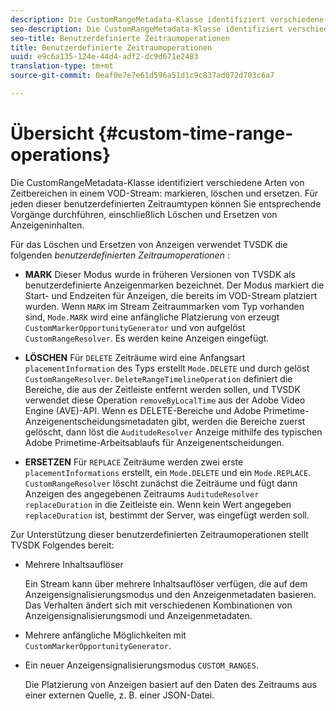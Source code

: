 ```yaml
---
description: Die CustomRangeMetadata-Klasse identifiziert verschiedene Arten von Zeitbereichen in einem VOD-Stream-Markierungszeichen, Löschen und Ersetzen. Für jeden dieser benutzerdefinierten Zeitraumtypen können Sie entsprechende Vorgänge durchführen, einschließlich Löschen und Ersetzen von Anzeigeninhalten.
seo-description: Die CustomRangeMetadata-Klasse identifiziert verschiedene Arten von Zeitbereichen in einem VOD-Stream-Markierungszeichen, Löschen und Ersetzen. Für jeden dieser benutzerdefinierten Zeitraumtypen können Sie entsprechende Vorgänge durchführen, einschließlich Löschen und Ersetzen von Anzeigeninhalten.
seo-title: Benutzerdefinierte Zeitraumoperationen
title: Benutzerdefinierte Zeitraumoperationen
uuid: e9c6a135-124e-44d4-adf2-dc9d671e2483
translation-type: tm+mt
source-git-commit: 0eaf0e7e7e61d596a51d1c9c837ad072d703c6a7

---
```



# Übersicht {#custom-time-range-operations}

Die CustomRangeMetadata-Klasse identifiziert verschiedene Arten von Zeitbereichen in einem VOD-Stream: markieren, löschen und ersetzen. Für jeden dieser benutzerdefinierten Zeitraumtypen können Sie entsprechende Vorgänge durchführen, einschließlich Löschen und Ersetzen von Anzeigeninhalten.

<!--<a id="section_1323C0BAC259424C85A6ACFB48FE77EC"></a>-->

Für das Löschen und Ersetzen von Anzeigen verwendet TVSDK die folgenden *benutzerdefinierten Zeitraumoperationen* :

* **MARK** Dieser Modus wurde in früheren Versionen von TVSDK als benutzerdefinierte Anzeigenmarken bezeichnet. Der Modus markiert die Start- und Endzeiten für Anzeigen, die bereits im VOD-Stream platziert wurden. Wenn `MARK` im Stream Zeitraummarken vom Typ vorhanden sind, `Mode.MARK` wird eine anfängliche Platzierung von erzeugt `CustomMarkerOpportunityGenerator` und von aufgelöst `CustomRangeResolver`. Es werden keine Anzeigen eingefügt.

* **LÖSCHEN** Für `DELETE` Zeiträume wird eine Anfangsart `placementInformation` des Typs erstellt `Mode.DELETE` und durch gelöst `CustomRangeResolver`. `DeleteRangeTimelineOperation` definiert die Bereiche, die aus der Zeitleiste entfernt werden sollen, und TVSDK verwendet diese Operation `removeByLocalTime` aus der Adobe Video Engine (AVE)-API. Wenn es DELETE-Bereiche und Adobe Primetime-Anzeigenentscheidungsmetadaten gibt, werden die Bereiche zuerst gelöscht, dann löst die `AuditudeResolver` Anzeige mithilfe des typischen Adobe Primetime-Arbeitsablaufs für Anzeigenentscheidungen.

* **ERSETZEN** Für `REPLACE` Zeiträume werden zwei erste `placementInformations` erstellt, ein `Mode.DELETE` und ein `Mode.REPLACE`. `CustomRangeResolver` löscht zunächst die Zeiträume und fügt dann Anzeigen des angegebenen Zeitraums `AuditudeResolver` `replaceDuration` in die Zeitleiste ein. Wenn kein Wert angegeben `replaceDuration` ist, bestimmt der Server, was eingefügt werden soll.

Zur Unterstützung dieser benutzerdefinierten Zeitraumoperationen stellt TVSDK Folgendes bereit:

* Mehrere Inhaltsauflöser

   Ein Stream kann über mehrere Inhaltsauflöser verfügen, die auf dem Anzeigensignalisierungsmodus und den Anzeigenmetadaten basieren. Das Verhalten ändert sich mit verschiedenen Kombinationen von Anzeigensignalisierungsmodi und Anzeigenmetadaten.
* Mehrere anfängliche Möglichkeiten mit `CustomMarkerOpportunityGenerator`.
* Ein neuer Anzeigensignalisierungsmodus `CUSTOM_RANGES`.

   Die Platzierung von Anzeigen basiert auf den Daten des Zeitraums aus einer externen Quelle, z. B. einer JSON-Datei.

